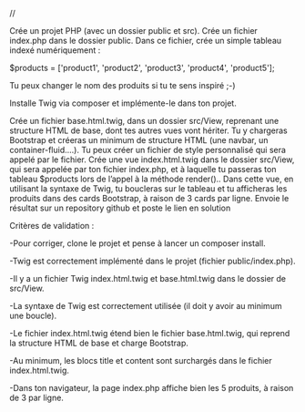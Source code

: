 //

Crée un projet PHP (avec un dossier public et src). Crée un fichier index.php dans le dossier public. 
Dans ce fichier, crée un simple tableau indexé numériquement :

$products = ['product1', 'product2', 'product3', 'product4', 'product5'];

Tu peux changer le nom des produits si tu te sens inspiré ;-)

Installe Twig via composer et implémente-le dans ton projet.

Crée un fichier base.html.twig, dans un dossier src/View, reprenant une structure HTML de base, dont tes autres vues vont hériter. Tu y chargeras Bootstrap et créeras un minimum de structure HTML (une navbar, un container-fluid....). Tu peux créer un fichier de style personnalisé qui sera appelé par le fichier.
Crée une vue index.html.twig dans le dossier src/View, qui sera appelée par ton fichier index.php, et à laquelle tu passeras ton tableau $products lors de l’appel à la méthode render()..
Dans cette vue, en utilisant la syntaxe de Twig, tu boucleras sur le tableau et tu afficheras les produits dans des cards Bootstrap, à raison de 3 cards par ligne.
Envoie le résultat sur un repository github et poste le lien en solution

Critères de validation :

-Pour corriger, clone le projet et pense à lancer un composer install.

-Twig est correctement implémenté dans le projet (fichier public/index.php).

-Il y a un fichier Twig index.html.twig et base.html.twig dans le dossier de src/View.

-La syntaxe de Twig est correctement utilisée (il doit y avoir au minimum une boucle).

-Le fichier index.html.twig étend bien le fichier base.html.twig, qui reprend la structure HTML de base et charge Bootstrap.

-Au minimum, les blocs title et content sont surchargés dans le fichier index.html.twig.

-Dans ton navigateur, la page index.php affiche bien les 5 produits, à raison de 3 par ligne.
